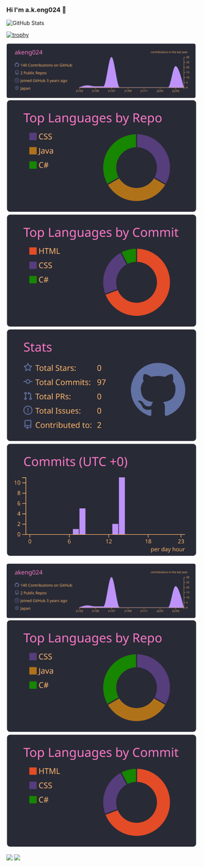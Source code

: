 ### Hi I'm a.k.eng024 👋

<!--
**akeng024/akeng024** is a ✨ _special_ ✨ repository because its `README.md` (this file) appears on your GitHub profile.

Here are some ideas to get you started:

- 🔭 I’m currently working on ...
- 🌱 I’m currently learning ...
- 👯 I’m looking to collaborate on ...
- 🤔 I’m looking for help with ...
- 💬 Ask me about ...
- 📫 How to reach me: ...
- 😄 Pronouns: ...
- ⚡ Fun fact: ...
-->

<!-- バッジ -->
<!-- 
<p align="left"> 
  <a href="https://github.com/akeng024/akeng024/">
    <img src="https://komarev.com/ghpvc/?username=akeng024" alt="akeng024" />
  </a>
  <a href="http://twitter.com/akeng024">
    <img height="20" src="https://img.shields.io/twitter/follow/akeng024?label=Twitter&logo=twitter&style=flat" />
  </a>
  <a href="https://github.com/akeng024">
    <img height="20" src="https://img.shields.io/github/followers/akeng024?label=follow&logo=github&style=flat" />
  </a>
  <a href="https://www.reddit.com/user/akeng024">
    <img height="20" src="https://img.shields.io/reddit/user-karma/combined/akeng024?label=Reddit&logo=reddit&style=flat" />
  </a>
  <a href="https://stackoverflow.com/users/5720201/akeng024">
    <img height="20" src="https://img.shields.io/stackexchange/stackoverflow/r/5720201?label=StackOverflow&logo=stack-overflow&style=flat" />
  </a>
  <a href="http://qiita.com/akeng024">
    <img height="20" src="https://qiita-badge.apiapi.app/s/akeng024/posts.svg" />
  </a>
  <//qiita.com/akeng024">
    <img height="20" src="https://qiita-badge.apiapi.app/s/akeng024/contributions.svg" />
  </a>
</p> -->

<!-- Top Langs & GitHub Stats Cards-->
<p align="left">
<!--     
    <img alt="Top Langs" height="150px" src="https://github-readme-stats.vercel.app/api/top-langs/?username=akeng024&layout=compact&count_private=true&show_icons=true&show_icons=true&theme=onedark" />
-->
    <img alt="GitHub Stats" height="150px" src="https://github-readme-stats.vercel.app/api?username=akeng024&count_private=true&include_all_commits=true&show_icons=true&show_icons=true&theme=onedark&hide_border=true" />
</p>

<!-- trophies -->
[![trophy](https://github-profile-trophy.vercel.app/?username=akeng024&theme=onedark&no-frame=true&no-bg=true)](https://github.com/ryo-ma/github-profile-trophy)

<!-- Github profile summary cards -->
[![](https://raw.githubusercontent.com/akeng024/akeng024/main/profile-summary-card-output/dracula/0-profile-details.svg)](https://github.com/vn7n24fzkq/github-profile-summary-cards)
[![](https://raw.githubusercontent.com/akeng024/akeng024/main/profile-summary-card-output/dracula/1-repos-per-language.svg)](https://github.com/vn7n24fzkq/github-profile-summary-cards)
[![](https://raw.githubusercontent.com/akeng024/akeng024/main/profile-summary-card-output/dracula/2-most-commit-language.svg)](https://github.com/vn7n24fzkq/github-profile-summary-cards)
[![](https://raw.githubusercontent.com/akeng024/akeng024/main/profile-summary-card-output/dracula/3-stats.svg)](https://github.com/vn7n24fzkq/github-profile-summary-cards)
[![](https://raw.githubusercontent.com/akeng024/akeng024/main/profile-summary-card-output/dracula/4-productive-time.svg)](https://github.com/vn7n24fzkq/github-profile-summary-cards)


[![](https://raw.githubusercontent.com/akeng024/akeng024/master/profile-summary-card-output/dracula/0-profile-details.svg)](https://github.com/vn7n24fzkq/github-profile-summary-cards)
[![](https://raw.githubusercontent.com/akeng024/akeng024/master/profile-summary-card-output/dracula/1-repos-per-language.svg)](https://github.com/vn7n24fzkq/github-profile-summary-cards)
[![](https://raw.githubusercontent.com/akeng024/akeng024/master/profile-summary-card-output/dracula/2-most-commit-language.svg)](https://github.com/vn7n24fzkq/github-profile-summary-cards)

[![](https://activity-graph.herokuapp.com/graph?username=akeng024&theme=github)](https://activity-graph.herokuapp.com/graph?username=akeng024&theme=github)
[![](https://github-readme-streak-stats.herokuapp.com/?user=akeng024&theme=dark)](https://github-readme-streak-stats.herokuapp.com/?user=akeng024&theme=dark)